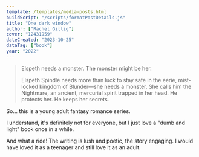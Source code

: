 ```yaml
---
template: /templates/media-posts.html
buildScript: "/scripts/formatPostDetails.js"
title: "One dark window"
author: ["Rachel Gillig"]
cover: "12431959"
dateCreated: "2023-10-25"
dataTag: ["book"]
year: "2022"
---
```


> Elspeth needs a monster. The monster might be her.
>
> Elspeth Spindle needs more than luck to stay safe in the eerie, mist-locked kingdom of Blunder—she needs a monster. She calls him the Nightmare, an ancient, mercurial spirit trapped in her head. He protects her. He keeps her secrets.

So... this is a young adult fantasy romance series.

I understand, it's definitely not for everyone, but I just love a "dumb and light" book once in a while.

And what a ride! The writing is lush and poetic, the story engaging. I would have loved it as a teenager and still love it as an adult.
